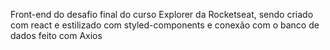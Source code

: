 Front-end do desafio final do curso Explorer da Rocketseat, sendo criado com react e estilizado com styled-components e conexão com o banco
de dados feito com Axios
